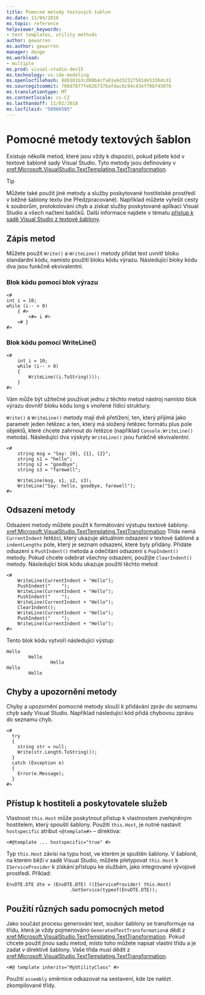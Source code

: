 ```yaml
---
title: Pomocné metody textových šablon
ms.date: 11/04/2016
ms.topic: reference
helpviewer_keywords:
- text templates, utility methods
author: gewarren
ms.author: gewarren
manager: douge
ms.workload:
- multiple
ms.prod: visual-studio-dev15
ms.technology: vs-ide-modeling
ms.openlocfilehash: 8d8101b3cd88b4cfa81e6d32327581de5336dcd1
ms.sourcegitcommit: 768d7877fe826737bafdac6c94c43ef70bf45076
ms.translationtype: MT
ms.contentlocale: cs-CZ
ms.lasthandoff: 11/02/2018
ms.locfileid: "50966505"
---
```

# <a name="text-template-utility-methods"></a>Pomocné metody textových šablon

Existuje několik metod, které jsou vždy k dispozici, pokud píšete kód v textové šabloně sady Visual Studio. Tyto metody jsou definovány v <xref:Microsoft.VisualStudio.TextTemplating.TextTransformation>.

> [!TIP]
> Můžete také použít jiné metody a služby poskytované hostitelské prostředí v běžné šablony textu (ne Předzpracované). Například můžete vyřešit cesty k souborům, protokolování chyb a získat služby poskytované aplikaci Visual Studio a všech načtení balíčků. Další informace najdete v tématu [přístup k sadě Visual Studio z textové šablony](/previous-versions/visualstudio/visual-studio-2010/gg604090\(v\=vs.100\)).

## <a name="write-methods"></a>Zápis metod

Můžete použít `Write()` a `WriteLine()` metody přidat text uvnitř bloku standardní kódu, namísto použití bloku kódu výrazu. Následující bloky kódu dva jsou funkčně ekvivalentní.

### <a name="code-block-with-an-expression-block"></a>Blok kódu pomocí blok výrazu

```
<#
int i = 10;
while (i-- > 0)
    { #>
        <#= i #>
    <# }
#>
```

### <a name="code-block-using-writeline"></a>Blok kódu pomocí WriteLine()

```
<#
    int i = 10;
    while (i-- > 0)
    {
        WriteLine((i.ToString()));
    }
#>
```

Vám může být užitečné používat jednu z těchto metod nástroj namísto blok výrazu dovnitř bloku kódu long s vnořené řídicí struktury.

`Write()` a `WriteLine()` metody mají dvě přetížení, ten, který přijímá jako parametr jeden řetězec a ten, který má složený řetězec formátu plus pole objektů, které chcete zahrnout do řetězce (například `Console.WriteLine()` metoda). Následující dva výskyty `WriteLine()` jsou funkčně ekvivalentní:

```
<#
    string msg = "Say: {0}, {1}, {2}";
    string s1 = "hello";
    string s2 = "goodbye";
    string s3 = "farewell";

    WriteLine(msg, s1, s2, s3);
    WriteLine("Say: hello, goodbye, farewell");
#>
```

## <a name="indentation-methods"></a>Odsazení metody

Odsazení metody můžete použít k formátování výstupu textové šablony. <xref:Microsoft.VisualStudio.TextTemplating.TextTransformation> Třída nemá `CurrentIndent` řetězci, který ukazuje aktuálním odsazení v textové šabloně a `indentLengths` pole, který je seznam odsazení, které byly přidány. Přidáte odsazení s `PushIndent()` metoda a odečítání odsazení s `PopIndent()` metody. Pokud chcete odebrat všechny odsazení, použijte `ClearIndent()` metody. Následující blok kódu ukazuje použití těchto metod:

```
<#
    WriteLine(CurrentIndent + "Hello");
    PushIndent("    ");
    WriteLine(CurrentIndent + "Hello");
    PushIndent("    ");
    WriteLine(CurrentIndent + "Hello");
    ClearIndent();
    WriteLine(CurrentIndent + "Hello");
    PushIndent("    ");
    WriteLine(CurrentIndent + "Hello");
#>
```

Tento blok kódu vytvoří následující výstup:

```
Hello
        Hello
                Hello
Hello
        Hello
```

## <a name="error-and-warning-methods"></a>Chyby a upozornění metody

Chyby a upozornění pomocné metody slouží k přidávání zpráv do seznamu chyb sady Visual Studio. Například následující kód přidá chybovou zprávu do seznamu chyb.

```
<#
  try
  {
    string str = null;
    Write(str.Length.ToString());
  }
  catch (Exception e)
  {
    Error(e.Message);
  }
#>
```

## <a name="access-to-host-and-service-provider"></a>Přístup k hostiteli a poskytovatele služeb

Vlastnost `this.Host` může poskytnout přístup k vlastnostem zveřejněným hostitelem, který spouští šablony. Použití `this.Host`, je nutné nastavit `hostspecific` atribut `<@template#>` – direktiva:

`<#@template ... hostspecific="true" #>`

Typ `this.Host` závisí na typu host, ve kterém je spuštěn šablony. V šabloně, na kterém běží v sadě Visual Studio, můžete přetypovat `this.Host` k `IServiceProvider` k získání přístupu ke službám, jako integrované vývojové prostředí. Příklad:

```
EnvDTE.DTE dte = (EnvDTE.DTE) ((IServiceProvider) this.Host)
                       .GetService(typeof(EnvDTE.DTE));
```

## <a name="using-a-different-set-of-utility-methods"></a>Použití různých sadu pomocných metod

Jako součást procesu generování text, soubor šablony se transformuje na třídu, která je vždy pojmenováno `GeneratedTextTransformation`a dědí z <xref:Microsoft.VisualStudio.TextTemplating.TextTransformation>. Pokud chcete použít jinou sadu metod, místo toho můžete napsat vlastní třídu a je zadat v direktivě šablony. Vaše třída musí dědit z <xref:Microsoft.VisualStudio.TextTemplating.TextTransformation>.

```
<#@ template inherits="MyUtilityClass" #>
```

Použití `assembly` směrnice odkazovat na sestavení, kde lze nalézt zkompilované třídy.